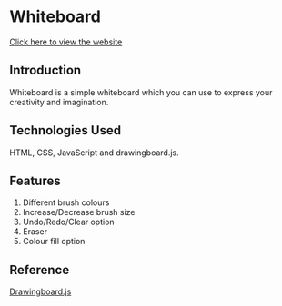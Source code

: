 # Whiteboard
[Click here to view the website](https://surajchavan19.github.io/Whiteboard/)

## Introduction
Whiteboard is a simple whiteboard which you can use to express your creativity and imagination. 

## Technologies Used
HTML, CSS, JavaScript and drawingboard.js.

## Features
1) Different brush colours
2) Increase/Decrease brush size
3) Undo/Redo/Clear option
4) Eraser 
5) Colour fill option

## Reference 
[Drawingboard.js](https://github.com/Leimi/drawingboard.js/)

